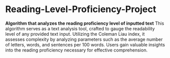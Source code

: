 # Reading-Level-Proficiency-Project
**Algorithm that analyzes the reading proficiency level of inputted text**
This algorithm serves as a text analysis tool, crafted to gauge the readability level of any provided text input. Utilizing the Coleman Liau index, it assesses complexity by analyzing parameters such as the average number of letters, words, and sentences per 100 words. Users gain valuable insights into the reading proficiency necessary for effective comprehension.

